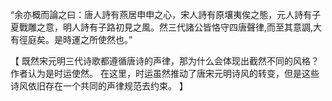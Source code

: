 “余亦概而論之曰：唐人詩有燕居申申之心，宋人詩有原壤夷俟之態，元人詩有子夏戰雕之意，明人詩有子路初見之風。然三代諸公皆恪守四唐聲律,而至其意調,大有徑庭矣。是時運之所使然也。”

【
既然宋元明三代诗歌都遵循唐诗的声律，那为什么会体现出截然不同的风格？作者认为是时运使然。
在这里，时运虽然推动了唐宋元明诗风的转变，但是这些诗风依旧存在一个共同的声律规范去约束。
】